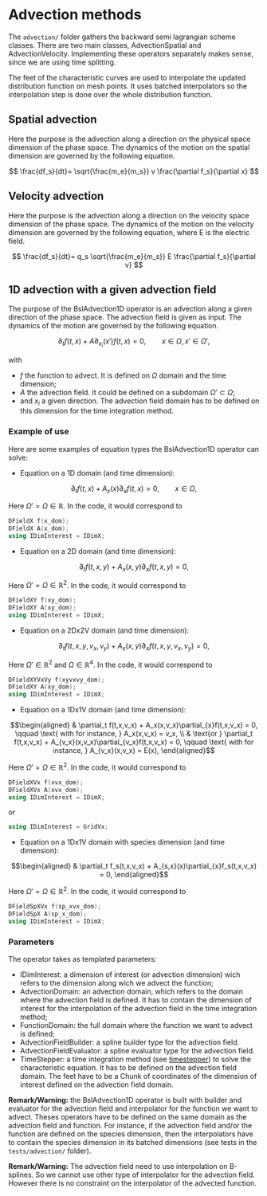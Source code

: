 # Advection methods

The `advection/` folder gathers the backward semi lagrangian scheme classes. There are two main classes, AdvectionSpatial and AdvectionVelocity. Implementing these operators separately makes sense, since we are using time splitting.

The feet of the characteristic curves are used to interpolate the updated distribution function on mesh points. It uses batched interpolators so the interpolation step is done over the whole distribution function.

## Spatial advection
Here the purpose is the advection along a direction on the physical space dimension of the phase space. 
The dynamics of the motion on the spatial dimension are governed by the following equation. 

$$ \frac{df_s}{dt}= \sqrt{\frac{m_e}{m_s}} v \frac{\partial f_s}{\partial x} $$

## Velocity advection
Here the purpose is the advection along a direction on the velocity space dimension of the phase space.
The dynamics of the motion on the velocity dimension are governed by the following equation, where E is the electric field.

$$ \frac{df_s}{dt}= q_s \sqrt{\frac{m_e}{m_s}} E \frac{\partial f_s}{\partial v} $$


## 1D advection with a given advection field
The purpose of the BslAdvection1D operator is an advection along a given direction of the phase space. The advection field is given as input. 
The dynamics of the motion are governed by the following equation. 
```math 
    \partial_t f(t,x) + A\partial_{x_i}(x')f(t,x) = 0, 
    \qquad x \in \Omega, x' \in \Omega',
```

with 
* $`f`$ the function to advect. It is defined on $`\Omega`$ domain and the time dimension; 
* $`A`$ the advection field. It could be defined on a subdomain $`\Omega'\subset \Omega`$; 
* and $`x_i`$ a given direction. The advection field domain has to be defined on this dimension for the time integration method.  


### Example of use
Here are some examples of equation types the BslAdvection1D operator can solve:
* Equation on a 1D domain (and time dimension): 
```math 
    \partial_t f(t,x) + A_x(x)\partial_{x}f(t,x) = 0,
    \qquad x \in \Omega,
```

Here $`\Omega' = \Omega \in \mathbb{R}`$. In the code, it would correspond to 
```cpp
DFieldX f(x_dom); 
DFieldX A(x_dom); 
using IDimInterest = IDimX; 
```


* Equation on a 2D domain (and time dimension): 
```math 
    \partial_t f(t,x,y) + A_x(x,y)\partial_{x}f(t,x,y) = 0,
```

Here $`\Omega' = \Omega \in \mathbb{R}^2`$. In the code, it would correspond to 
```cpp
DFieldXY f(xy_dom); 
DFieldXY A(xy_dom); 
using IDimInterest = IDimX; 
```


* Equation on a 2Dx2V domain (and time dimension): 
```math 
    \partial_t f(t,x,y,v_x,v_y) + A_x(x,y)\partial_{x}f(t,x,y,v_x,v_y) = 0,
```

Here $`\Omega' \in \mathbb{R}^2`$ and $`\Omega \in \mathbb{R}^4`$. In the code, it would correspond to 
```cpp
DFieldXYVxVy f(xyvxvy_dom); 
DFieldXY A(xy_dom); 
using IDimInterest = IDimX; 
```


*  Equation on a 1Dx1V domain (and time dimension): 
```math 
\begin{aligned}
    & \partial_t f(t,x,v_x) + A_x(x,v_x)\partial_{x}f(t,x,v_x) = 0, 
    \qquad \text{ with for instance, } A_x(x,v_x) = v_x, \\
    & \text{or } \partial_t f(t,x,v_x) + A_{v_x}(x,v_x)\partial_{v_x}f(t,x,v_x) = 0, 
    \qquad \text{ with for instance, } A_{v_x}(x,v_x) = E(x), 
\end{aligned}
```

Here $`\Omega' = \Omega \in \mathbb{R}^2`$. In the code, it would correspond to 
```cpp
DFieldXVx f(xvx_dom); 
DFieldXVx A(xvx_dom); 
using IDimInterest = IDimX; 
```
or 
```cpp
using IDimInterest = GridVx; 
```

*  Equation on a 1Dx1V domain with species dimension (and time dimension): 
```math 
\begin{aligned}
    & \partial_t f_s(t,x,v_x) + A_{s,x}(x)\partial_{x}f_s(t,x,v_x) = 0, 
\end{aligned}
```

Here $`\Omega' = \Omega \in \mathbb{R}^2`$. In the code, it would correspond to 
```cpp
DFieldSpXVx f(sp_xvx_dom); 
DFieldSpX A(sp_x_dom); 
using IDimInterest = IDimX; 
```


### Parameters
The operator takes as templated parameters: 
* IDimInterest: a dimension of interest (or advection dimension) wich refers to the dimension along wich we advect the function; 
* AdvectionDomain: an advection domain, which refers to the domain where the advection field is defined. It has to contain the dimension of interest for the interpolation of the advection field in the time integration method; 
* FunctionDomain: the full domain where the function we want to advect is defined; 
* AdvectionFieldBuilder: a spline builder type for the advection field. 
* AdvectionFieldEvaluator: a spline evaluator type for the advection field. 
* TimeStepper: a time integration method (see [timestepper](./../timestepper/README.md)) to solve the characteristic equation. It has to be defined on the advection field domain. The feet have to be a Chunk of coordinates of the dimension of interest defined on the advection field domain.

**Remark/Warning:** the BslAdvection1D operator is built with builder and evaluator for the advection field and interpolator for the function we want to advect. Theses operators have to be defined on the same domain as the advection field and function. For instance, if the advection field and/or the function are defined on the species dimension, then the interpolators have to contain the species dimension in its batched dimensions (see tests in the `tests/advection/` folder). 

**Remark/Warning:** The advection field need to use interpolation on B-splines. So we cannot use other type of interpolator for the advection field. However there is no constraint on the interpolator of the advected function. 